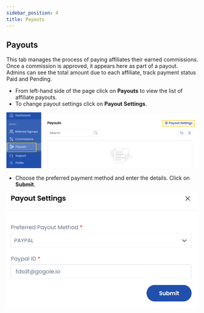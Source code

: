 ```yaml
---
sidebar_position: 4
title: Payouts
---
```


## Payouts

This tab manages the process of paying affiliates their earned commissions. Once a commission is approved, it appears here as part of a payout. Admins can see the total amount due to each affiliate, track payment status Paid and Pending.

- From left-hand side of the page click on **Payouts** to view the list of affiliate payouts. 
- To change payout settings click on **Payout Settings**.

![Cancellation Requests](images/payouts_1.png)

- Choose the preferred payment method and enter the details. Click on **Submit**.

![Cancellation Requests](images/payouts_2.png)
